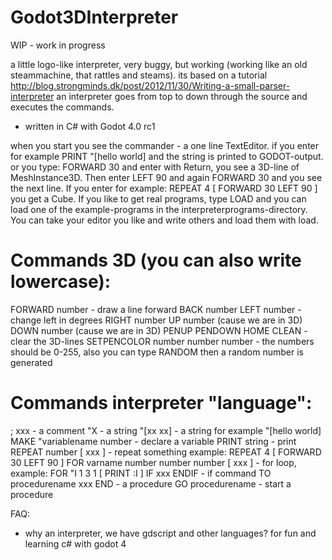 # Godot3DInterpreter

WIP - work in progress

a little logo-like interpreter, very buggy, but working (working like an old steammachine, that rattles and steams).
its based on a tutorial http://blog.strongminds.dk/post/2012/11/30/Writing-a-small-parser-interpreter
an interpreter goes from top to down through the source and executes the commands.
- written in C# with Godot 4.0 rc1

when you start you see the commander - a one line TextEditor. if you enter for example
PRINT "[hello world]
and the string is printed to GODOT-output. or you type:
FORWARD 30
and enter with Return, you see a 3D-line of MeshInstance3D. Then enter
LEFT 90
and again FORWARD 30 and you see the next line. If you enter for example:
REPEAT 4 [ FORWARD 30 LEFT 90 ]
you get a Cube.
If you like to get real programs, type
LOAD
and you can load one of the example-programs in the interpreterprograms-directory. You can take your editor you like and write others and load them with load.


# Commands 3D (you can also write lowercase):
FORWARD number - draw a line forward
BACK number
LEFT number - change left in degrees
RIGHT number
UP number (cause we are in 3D)
DOWN number (cause we are in 3D)
PENUP 
PENDOWN
HOME
CLEAN - clear the 3D-lines
SETPENCOLOR number number number - the numbers should be 0-255, also you can type RANDOM then a random number is generated

# Commands interpreter "language":
; xxx - a comment
"X - a string
"[xx xx] - a string for example "[hello world]
MAKE "variablename number - declare a variable
PRINT string - print
REPEAT number [ xxx ] - repeat something example: REPEAT 4 [ FORWARD 30 LEFT 90 ]
FOR varname number number number [ xxx ] - for loop, example: FOR "I 1 3 1 [ PRINT :I ]
IF xxx ENDIF - if command
TO procedurename xxx END - a procedure
GO procedurename - start a procedure




FAQ:
- why an interpreter, we have gdscript and other languages?
  for fun and learning c# with godot 4
  




